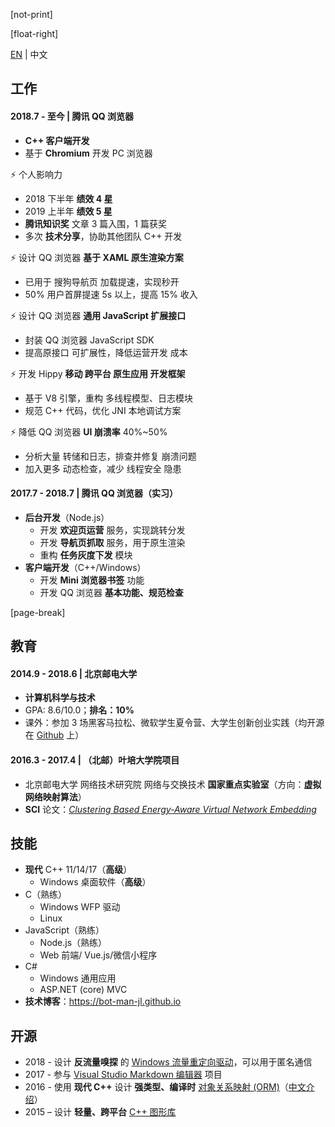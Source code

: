 ﻿[not-print]

[float-right]

[EN](CV-en.md) | 中文

## 工作

#### 2018.7 - 至今 | 腾讯 QQ 浏览器

- **C++ 客户端开发**
- 基于 **Chromium** 开发 PC 浏览器

⚡ 个人影响力

- 2018 下半年 **绩效 4 星**
- 2019 上半年 **绩效 5 星**
- **腾讯知识奖** 文章 3 篇入围，1 篇获奖
- 多次 **技术分享**，协助其他团队 C++ 开发

⚡ 设计 QQ 浏览器 **基于 XAML 原生渲染方案**

- 已用于 搜狗导航页 加载提速，实现秒开
- 50% 用户首屏提速 5s 以上，提高 15% 收入

⚡ 设计 QQ 浏览器 **通用 JavaScript 扩展接口**

- 封装 QQ 浏览器 JavaScript SDK
- 提高原接口 可扩展性，降低运营开发 成本

⚡ 开发 Hippy **移动 跨平台 原生应用 开发框架**

- 基于 V8 引擎，重构 多线程模型、日志模块
- 规范 C++ 代码，优化 JNI 本地调试方案

⚡ 降低 QQ 浏览器 **UI 崩溃率** 40%~50%

- 分析大量 转储和日志，排查并修复 崩溃问题
- 加入更多 动态检查，减少 线程安全 隐患

#### 2017.7 - 2018.7 | 腾讯 QQ 浏览器（实习）

- **后台开发**（Node.js）
  - 开发 **欢迎页运营** 服务，实现跳转分发
  - 开发 **导航页抓取** 服务，用于原生渲染
  - 重构 **任务灰度下发** 模块
- **客户端开发**（C++/Windows）
  - 开发 **Mini 浏览器书签** 功能
  - 开发 QQ 浏览器 **基本功能、规范检查**

[page-break]

## 教育

#### 2014.9 - 2018.6 | 北京邮电大学

- **计算机科学与技术**
- GPA: 8.6/10.0；**排名：10%**
- 课外：参加 3 场黑客马拉松、微软学生夏令营、大学生创新创业实践（均开源在 [Github](https://github.com/BOT-Man-JL) 上）

#### 2016.3 - 2017.4 | （北邮）叶培大学院项目

- 北京邮电大学 网络技术研究院 网络与交换技术 **国家重点实验室**（方向：**虚拟网络映射算法**）
- **SCI** 论文：[_Clustering Based Energy-Aware Virtual Network Embedding_](http://journals.sagepub.com/doi/full/10.1177/1550147717726714)

## 技能

- **现代** C++ 11/14/17（**高级**）
  - Windows 桌面软件（**高级**）
- C（熟练）
  - Windows WFP 驱动
  - Linux
- JavaScript（熟练）
  - Node.js（熟练）
  - Web 前端/ Vue.js/微信小程序
- C#
  - Windows 通用应用
  - ASP.NET (core) MVC
- **技术博客**：https://bot-man-jl.github.io

## 开源

- 2018 - 设计 **反流量嗅探** 的 [Windows 流量重定向驱动](https://github.com/BOT-Man-JL/WFP-Traffic-Redirection-Driver)，可以用于匿名通信
- 2017 - 参与 [Visual Studio Markdown 编辑器](https://github.com/madskristensen/MarkdownEditor) 项目
- 2016 - 使用 **现代 C++** 设计 **强类型、编译时** [对象关系映射 (ORM)](https://github.com/BOT-Man-JL/ORM-Lite)（[中文介绍](../2016/How-to-Design-a-Better-Cpp-ORM.md)）
- 2015 – 设计 **轻量、跨平台** [C++ 图形库](https://github.com/BOT-Man-JL/EggAche-GL)
